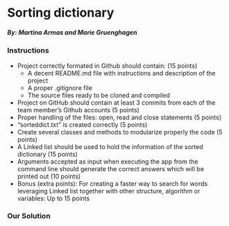 # Sorting dictionary
##### By: Martina Armas and Marie Gruenghagen
### Instructions
* Project correctly formated in Github should contain: (15 points)
  * A decent README.md file with instructions and description of the project
  * A proper .gitignore file
  * The source files ready to be cloned and compiled
* Project on GitHub should contain at least 3 commits from each of the team member’s Github accounts (5 points)
* Proper handling of the files: open, read and close statements (5 points)
* “sorteddict.txt” is created correctly (5 points)
* Create several classes and methods to modularize properly the code (5 points)
* A Linked list should be used to hold the information of the sorted dictionary (15 points)
* Arguments accepted as input when executing the app from the command line should generate the correct answers which will be printed out (10 points)
* Bonus (extra points): For creating a faster way to search for words leveraging Linked list together with other structure, algorithm or variables: Up to 15 points

### Our Solution
